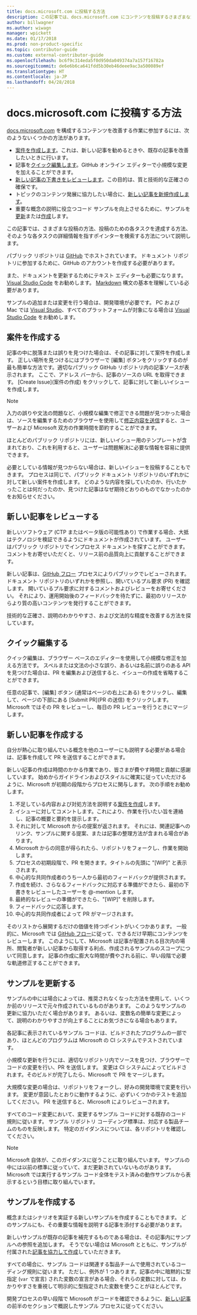 ```yaml
---
title: docs.microsoft.com に投稿する方法
description: この記事では、docs.microsoft.com にコンテンツを投稿するさまざまな方法の概要を説明します。
author: billwagner
ms.author: wiwagn
manager: wpickett
ms.date: 01/17/2018
ms.prod: non-product-specific
ms.topic: contributor-guide
ms.custom: external-contributor-guide
ms.openlocfilehash: bc6f9c314eda5f0d950da049374a7a157f16782a
ms.sourcegitcommit: de6e6b6ca641fdd5b30eb46deee9ac3a500089ef
ms.translationtype: HT
ms.contentlocale: ja-JP
ms.lasthandoff: 04/28/2018
---
```

# <a name="how-to-contribute-to-docsmicrosoftcom"></a>docs.microsoft.com に投稿する方法

[docs.microsoft.com](https://docs.microsoft.com) を構成するコンテンツを改善する作業に参加するには、次のようないくつかの方法があります。

- [案件を作成します](#create-issues)。これは、新しい記事を勧めるときや、既存の記事を改善したいときに行います。
- 記事を[クイック編集します](#quick-edits)。GitHub オンライン エディターで小規模な変更を加えることができます。
- [新しい記事の下書きをレビューします](#review-new-articles)。この目的は、質と技術的な正確さの確保です。
- トピックのコンテンツ発展に協力したい場合に、[新しい記事を新規作成します](#create-new-articles)。
- 重要な概念の説明に役立つコード サンプルを向上させるために、サンプルを[更新](#update-samples)または[作成](#create-samples)します。

この記事では、さまざまな投稿の方法、投稿のための各タスクを達成する方法、そのような各タスクの詳細情報を指すポインターを検索する方法について説明します。

パブリック リポジトリは [GitHub](https://wwww.GitHub.com) でホストされています。  ドキュメント リポジトリに参加するために、GitHub のアカウントを作成する必要があります。

また、ドキュメントを更新するためにテキスト エディターも必要になります。 [Visual Studio Code](https://www.visualstudio.com/code) をお勧めします。 [Markdown](https://daringfireball.net/projects/markdown/syntax) 構文の基本を理解している必要があります。

サンプルの追加または変更を行う場合は、開発環境が必要です。 PC および Mac では [Visual Studio](https://www.visualstudio.com)、すべてのプラットフォームが対象になる場合は [Visual Studio Code](https://www.visualstudio.com/code) をお勧めします。

## <a name="create-issues"></a>案件を作成する

記事の中に脱落または誤りを見つけた場合は、その記事に対して案件を作成します。 正しい場所を見つけるにはブラウザーで [編集] ボタンをクリックするのが最も簡単な方法です。適切なパブリック GitHub リポジトリ内の記事ソースが表示されます。 ここで、アドレス バーから、記事のソースの URL を取得できます。 [Create Issue]\(案件の作成\) をクリックして、記事に対して新しいイシューを作成します。

> [!NOTE]
> 入力の誤りや文法の問題など、小規模な編集で修正できる問題が見つかった場合は、ソースを編集するためのブラウザーを使用して[修正内容を送信](#quick-edits)すると、ユーザーおよび Microsoft 双方の作業時間を節約することができます。

ほとんどのパブリック リポジトリには、新しいイシュー用のテンプレートが含まれており、これを利用すると、ユーザーは問題解決に必要な情報を容易に提供できます。

必要としている情報が見つからない場合は、新しいイシューを投稿することもできます。 プロセスは同じで、パブリック ドキュメント リポジトリのいずれかに対して新しい案件を作成します。 どのような内容を探していたのか、行いたかったことは何だったのか、見つけた記事はなぜ期待どおりのものでなかったのかをお知らせください。

## <a name="review-new-articles"></a>新しい記事をレビューする

新しいソフトウェア (CTP またはベータ版の可能性あり) で作業する場合、大抵はテクノロジを検証できるようにドキュメントが作成されています。 ユーザーはパブリック リポジトリでインプロセス ドキュメントを探すことができます。 コメントをお寄せいただくと、リリース前の品質向上に貢献することができます。

新しい記事は、[GitHub フロー](https://guides.github.com/introduction/flow/) プロセスによりパブリックでレビューされます。 ドキュメント リポジトリのいずれかを参照し、開いているプル要求 (PR) を確認します。 開いているプル要求に対するコメントおよびレビューをお寄せください。 それにより、運用開始後のフィードバックを待たずに、最初のリリースからより質の高いコンテンツを発行することができます。

技術的な正確さ、説明のわかりやすさ、および文法的な精度を改善する方法を探しています。

## <a name="quick-edits"></a>クイック編集する

クイック編集は、ブラウザー ベースのエディターを使用して小規模な修正を加える方法です。 スペルまたは文法の小さな誤り、あるいは名前に誤りのある API を見つけた場合は、PR を編集および送信すると、イシューの作成を省略することができます。

任意の記事で、[編集] ボタン (通常はページの右上にある) をクリックし、編集して、ページの下部にある [Submit PR]\(PR の送信\) をクリックします。 Microsoft ではその PR をレビューし、毎日の PR レビューを行うときにマージします。

## <a name="create-new-articles"></a>新しい記事を作成する

自分が熱心に取り組んでいる概念を他のユーザーにも説明する必要がある場合は、記事を作成して PR を送信することができます。

新しい記事の作成は時間のかかる作業であり、皆さまが費やす時間と貢献に感謝しています。 始めからガイドラインおよびスタイルに確実に従っていただけるように、Microsoft が初期の段階からプロセスに関与します。 次の手順をお勧めします。

1. 不足している内容および対処方法を説明する[案件を作成](#create-issues)します。
1. イシューに対してコメントします。これにより、作業を行いたい旨を連絡し、記事の概要と要約を提示します。
1. それに対して Microsoft からの提案が返されます。 それには、関連記事へのリンク、サンプルに関する提案、または記事の整理方法が含まれる場合があります。
1. Microsoft からの同意が得られたら、リポジトリをフォークし、作業を開始します。
1. プロセスの初期段階で、PR を開きます。タイトルの先頭に "[WIP]" と表示されます。
1. 中心的な共同作成者のうち一人から最初のフィードバックが提供されます。
1. 作成を続け、さらなるフィードバックに対応する準備ができたら、最初の下書きをレビューしたユーザーを @-mention します。
1. 最終的なレビューの準備ができたら、"[WIP]" を削除します。
1. フィードバックに応答します。
1. 中心的な共同作成者によって PR がマージされます。

そのリストから展開するだけの価値を持つポイントがいくつかあります。 一般的に、Microsoft では [GitHub フロー](https://guides.github.com/introduction/flow/)に従って、できるだけ早期にコンテンツをレビューします。 このようにして、Microsoft は記事が配置される目次内の場所、閲覧者が新しい記事から取得する利点、作成されるサンプルのスコープについて同意します。 記事の作成に膨大な時間が費やされる前に、早い段階で必要な軌道修正することができます。

## <a name="update-samples"></a>サンプルを更新する

サンプルの中には場合によっては、推奨されなくなった方法を使用して、いくつか前のリリースで元々作成されているものがあります。 このようなサンプルの更新に協力いただく場合があります。 あるいは、変数名の簡単な変更によって、説明のわかりやすさが向上することにお気づきになる場合もあります。

各記事に表示されているサンプル コードは、ビルドされたプログラムの一部であり、ほとんどのプログラムは Microsoft の CI システムでテストされています。

小規模な更新を行うには、適切なリポジトリ内でソースを見つけ、ブラウザーでコードの変更を行い、PR を送信します。 変更は CI システムによってビルドされます。そのビルドが完了したら、Microsoft で PR をマージします。

大規模な変更の場合は、リポジトリをフォークし、好みの開発環境で変更を行います。 変更が意図したとおりに動作するように、必ずいくつかのテストを追加してください。 PR を送信すると、Microsoft によりレビューされます。

すべてのコード変更において、変更するサンプル コードに対する既存のコード規則に従います。 サンプル リポジトリ コーディング標準は、対応する製品チームのものを反映します。 特定のガイダンスについては、各リポジトリを確認してください。

> [!NOTE]
> Microsoft 自体が、このガイダンスに従うことに取り組んでいます。 サンプルの中には以前の標準に従っていて、まだ更新されていないものがあります。 Microsoft では実行するサンプル コード全体をテスト済みの動作サンプルから表示するという目標に取り組んでいます。

## <a name="create-samples"></a>サンプルを作成する

概念またはシナリオを実証する新しいサンプルを作成することもできます。 どのサンプルにも、その重要な情報を説明する記事を添付する必要があります。

新しいサンプルが既存の記事を補完するものである場合は、その記事内にサンプルへの参照を追加します。 そうでない場合は Microsoft とともに、サンプルが付属された[記事を協力して作成](#create-new-articles)していただきます。

すべての場合に、サンプル コードは関連する製品チームで使用されているコーディング規則に従います。 ただし、例外が 1 つあります。記事の中に暗黙的に型指定 (`var` で宣言) された変数の宣言がある場合、それらの変数に対しては、わかりやすさを重視して明示的に型指定された変数を使うことがほとんどです。

開発プロセスの早い段階で Microsoft がコードを確認できるように、[新しい記事](#create-new-articles)の前半のセクションで概説したサンプル プロセスに従ってください。
